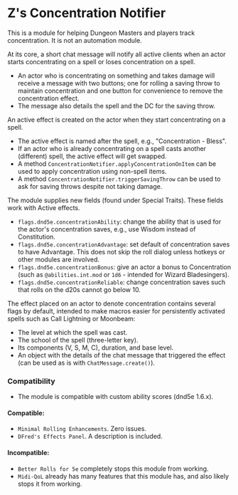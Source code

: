 # Z's Concentration Notifier
This is a module for helping Dungeon Masters and players track concentration. It is not an automation module.

At its core, a short chat message will notify all active clients when an actor starts concentrating on a spell or loses concentration on a spell.
* An actor who is concentrating on something and takes damage will receive a message with two buttons; one for rolling a saving throw to maintain concentration and one button for convenience to remove the concentration effect.
* The message also details the spell and the DC for the saving throw.

An active effect is created on the actor when they start concentrating on a spell.
* The active effect is named after the spell, e.g., "Concentration - Bless".
* If an actor who is already concentrating on a spell casts another (different) spell, the active effect will get swapped.
* A method `ConcentrationNotifier.applyConcentrationOnItem` can be used to apply concentration using non-spell items.
* A method `ConcentrationNotifier.triggerSavingThrow` can be used to ask for saving throws despite not taking damage.

The module supplies new fields (found under Special Traits). These fields work with Active effects.
* `flags.dnd5e.concentrationAbility`: change the ability that is used for the actor's concentration saves, e.g., use Wisdom instead of Constitution.
* `flags.dnd5e.concentrationAdvantage`: set default of concentration saves to have Advantage. This does not skip the roll dialog unless hotkeys or other modules are involved.
* `flags.dnd5e.concentrationBonus`: give an actor a bonus to Concentration (such as `@abilities.int.mod` or `1d6` - intended for Wizard Bladesingers).
* `flags.dnd5e.concentrationReliable`: change concentration saves such that rolls on the d20s cannot go below 10.

The effect placed on an actor to denote concentration contains several flags by default, intended to make macros easier for persistently activated spells such as Call Lightning or Moonbeam:
* The level at which the spell was cast.
* The school of the spell (three-letter key).
* Its components (V, S, M, C), duration, and base level.
* An object with the details of the chat message that triggered the effect (can be used as is with `ChatMessage.create()`).

### Compatibility
* The module is compatible with custom ability scores (dnd5e 1.6.x).

#### Compatible:
* `Minimal Rolling Enhancements`. Zero issues.
* `DFred's Effects Panel`. A description is included.

#### Incompatible:
* `Better Rolls for 5e` completely stops this module from working.
* `Midi-QoL` already has many features that this module has, and also likely stops it from working.